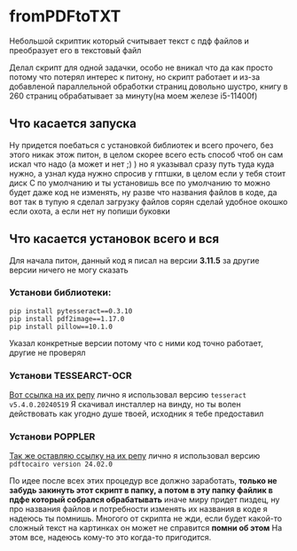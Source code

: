 # fromPDFtoTXT
Небольшой скриптик который считывает текст с пдф файлов и преобразует его в текстовый файл

Делал скрипт для одной задачки, особо не вникал что да как просто потому что потерял интерес к питону, но скрипт работает и из-за добавленой параллельной обработки страниц довольно шустро, книгу в 260 страниц обрабатывает за минуту(на моем железе i5-11400f)

## Что касается запуска
Ну придется поебаться с установкой библиотек и всего прочего, без этого никак этож питон, в целом скорее всего есть способ чтоб он сам искал что надо (а может и нет ;) ) но я указывал сразу путь туда куда нужно, а узнал куда нужно спросив у гптшки, в целом если у тебя стоит диск С по умолчанию и ты установишь все по умолчанию то можно будет даже код не изменять, ну разве что названия файлов в коде, да вот так в тупую я сделал загрузку файлов сорян сделай удобное окошко если охота, а если нет ну попиши буковки

## Что касается установок всего и вся
Для начала питон, данный код я писал на версии **3.11.5** за другие версии ничего не могу сказать
### Установи библиотеки:
```
pip install pytesseract==0.3.10
pip install pdf2image==1.17.0
pip install pillow==10.1.0
```
Указал конкретные версии потому что с ними код точно работает, другие не проверял
### Установи TESSEARCT-OCR
[Вот ссылка на их репу](https://github.com/tesseract-ocr/tesseract/releases) лично я использовал версию ```tesseract v5.4.0.20240519```
Я скачивал инсталлер на винду, но ты волен действовать как угодно душе твоей, исходник я тебе предоставил

### Установи POPPLER
[Так же оставляю ссылку на их репу](https://github.com/oschwartz10612/poppler-windows/releases/) лично я использовал версию ```pdftocairo version 24.02.0```

По идее после всех этих процедур все должно заработать, **только не забудь закинуть этот скрипт в папку, а потом в эту папку файлик в пдфе который собрался обрабатывать** иначе миру придет пиздец, ну про названия файлов и потребности изменять их названия в коде я надеюсь ты помнишь. Многого от скрипта не жди, если будет какой-то сложный текст на картинках он может не справится **помни об этом**
На этом все, надеюсь кому-то это когда-то пригодится.
